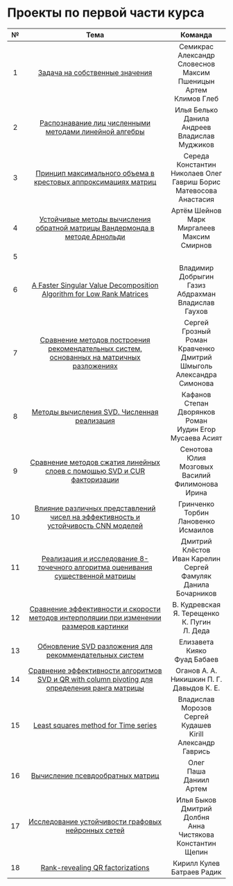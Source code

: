 # Проекты по первой части курса

|№ | Тема| Команда |
|:---:|:---:|:---:|
| 1 | [Задача на собственные значения](./eigenproblem.pdf) | Семикрас Александр <br> Словеснов Максим <br> Пшеницын Артем <br> Климов Глеб |
| 2 | [Распознавание лиц численными методами линейной алгебры](./face_recognition_svd.pdf) | Илья Белько <br> Данила Андреев <br> Владислав Муджиков |
| 3 | [Принцип максимального объема в крестовых аппроксимациях матриц](./maxvol_cross.pdf) | Середа Константин <br> Николаев Олег<br> Гавриш Борис <br> Матевосова Анастасия |
| 4 | [Устойчивые методы вычисления обратной матрицы Вандермонда в методе Арнольди](./inverse_Vandermonde.pdf) | Артём Шейнов <br> Марк Миргалеев <br> Максим Смирнов |
| 5 | | | 
| 6 | [A Faster Singular Value Decomposition Algorithm for Low Rank Matrices](./block_svd.pdf) | Владимир Добрыгин <br> Газиз Абдрахман <br> Владислав Гаухов |
| 7 | [Сравнение методов построения рекомендательных систем, основанных на матричных разложениях](./recsys_matrix_decomp.pdf) | Сергей Грозный <br> Роман Кравченко <br> Дмитрий Шмыголь <br> Александра Симонова |
| 8 | [Методы вычисления SVD. Численная реализация](./svd-computing.pdf) | Кафанов Степан <br> Дворянков Роман <br> Иудин Егор <br> Мусаева Асият |
| 9 | [Сравнение методов сжатия линейных слоев с помощью SVD и CUR факторизации](./svd_cur_nn_compression.pdf) | Сенотова Юлия <br> Мозговых Василий <br> Филимонова Ирина |
| 10 | [Влияние различных представлений чисел на эффективность и устойчивость CNN моделей](./CNN-stability.pdf) | Гринченко <br> Торбин <br> Лановенко <br> Исмаилов | 
| 11 | [Реализация и исследование 8-точечного алгоритма оценивания существенной матрицы](./cv_8points.pdf) | Дмитрий Клёстов <br> Иван Карелин <br> Сергей Фамуляк <br> Данила Бочарников |
| 12 | [Сравнение эффективности и скорости методов интерполяции при изменении размеров картинки](./interpolation_pictures.pdf) | В. Кудревская <br> Я. Терещенко <br> К. Пугин <br> Л. Деда |
| 13 | [Обновление SVD разложения для рекоммендательных систем](./svd_update_recsys.pdf) | Елизавета Кияко <br> Фуад Бабаев |
| 14 | [Сравнение эффективности алгоритмов SVD и QR with column pivoting для определения ранга матрицы](./rank_revealing_qr_svd.pdf) | Оганов А. А. <br> Никишкин П. Г. <br> Давыдов К. Е. |
| 15 | [Least squares method for Time series](./lsq_ts.pdf) | Владислав Морозов <br> Сергей Кудашев <br> Kirill <br> Александр Гаврись |
| 16 | [Вычисление псевдообратных матриц](./pseudoinverse.pdf) | Олег <br> Паша <br> Даниил <br> Артем |
| 17 | [Исследование устойчивости графовых нейронных сетей](./GNN-stability.pdf) | Илья Быков <br> Дмитрий Долбня <br> Анна Чистякова <br> Константин Щепин |
| 18 | [Rank-revealing QR factorizations](./rrqr.pdf) | Кирилл Кулев <br> Батраев Радик |


